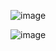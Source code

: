 ![image](https://github.com/user-attachments/assets/90948b42-f611-4b76-b091-ff9193f23b74)

![image](https://github.com/user-attachments/assets/58ea136a-95ae-4037-ad1f-a1c6fa409530)

